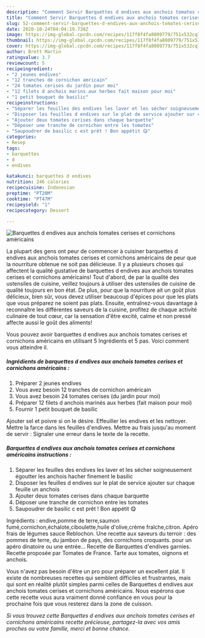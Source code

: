 ```yaml
---
description: "Comment Servir Barquettes d endives aux anchois tomates cerises et cornichons américains"
title: "Comment Servir Barquettes d endives aux anchois tomates cerises et cornichons américains"
slug: 52-comment-servir-barquettes-d-endives-aux-anchois-tomates-cerises-et-cornichons-americains
date: 2020-10-24T04:04:19.738Z
image: https://img-global.cpcdn.com/recipes/117f8f4fa8009779/751x532cq70/barquettes-d-endives-aux-anchois-tomates-cerises-et-cornichons-americains-photo-principale-de-la-recette.jpg
thumbnail: https://img-global.cpcdn.com/recipes/117f8f4fa8009779/751x532cq70/barquettes-d-endives-aux-anchois-tomates-cerises-et-cornichons-americains-photo-principale-de-la-recette.jpg
cover: https://img-global.cpcdn.com/recipes/117f8f4fa8009779/751x532cq70/barquettes-d-endives-aux-anchois-tomates-cerises-et-cornichons-americains-photo-principale-de-la-recette.jpg
author: Brett Martin
ratingvalue: 3.7
reviewcount: 5
recipeingredient:
- "2 jeunes endives"
- "12 tranches de cornichon amricain"
- "24 tomates cerises du jardin pour moi"
- "12 filets d anchois marins aux herbes fait maison pour moi"
- "1 petit bouquet de basilic"
recipeinstructions:
- "Séparer les feuilles des endives les laver et les sécher soigneusement égoutter les anchois hacher finement le basilic"
- "Disposer les feuilles d endives sur le plat de service ajouter sur chaque feuille un anchois"
- "Ajouter deux tomates cerises dans chaque barquette"
- "Déposer une tranche de cornichon entre les tomates"
- "Saupoudrer de basilic c est prêt ! Bon appétit 😋"
categories:
- Resep
tags:
- barquettes
- d
- endives

katakunci: barquettes d endives 
nutrition: 246 calories
recipecuisine: Indonesian
preptime: "PT20M"
cooktime: "PT47M"
recipeyield: "1"
recipecategory: Dessert

---
```



![Barquettes d endives aux anchois tomates cerises et cornichons américains](https://img-global.cpcdn.com/recipes/117f8f4fa8009779/751x532cq70/barquettes-d-endives-aux-anchois-tomates-cerises-et-cornichons-americains-photo-principale-de-la-recette.jpg)

La plupart des gens ont peur de commencer à cuisiner barquettes d endives aux anchois tomates cerises et cornichons américains de peur que la nourriture obtenue ne soit pas délicieuse. Il y a plusieurs choses qui affectent la qualité gustative de barquettes d endives aux anchois tomates cerises et cornichons américains! Tout d'abord, de par la qualité des ustensiles de cuisine, veillez toujours à utiliser des ustensiles de cuisine de qualité toujours en bon état. De plus, pour que la nourriture ait un goût plus délicieux, bien sûr, vous devez utiliser beaucoup d'épices pour que les plats que vous préparez ne soient pas plats. Ensuite, entraînez-vous davantage à reconnaître les différentes saveurs de la cuisine, profitez de chaque activité culinaire de tout cœur, car la sensation d'être excité, calme et non pressé affecte aussi le goût des aliments!

<!--inarticleads1-->

Vous pouvez avoir barquettes d endives aux anchois tomates cerises et cornichons américains en utilisant 5 Ingrédients et 5 pas. Voici comment vous atteindre il.

##### Ingrédients de barquettes d endives aux anchois tomates cerises et cornichons américains :

1. Préparer 2 jeunes endives
1. Vous avez besoin 12 tranches de cornichon américain
1. Vous avez besoin 24 tomates cerises (du jardin pour moi)
1. Préparer 12 filets d anchois marinés aux herbes (fait maison pour moi)
1. Fournir 1 petit bouquet de basilic


Ajouter sel et poivre si on le désire. Effeuiller les endives et les nettoyer. Mettre la farce dans les feuilles d&#39;endives. Mettre au frais jusqu&#39;au moment de servir : Signaler une erreur dans le texte de la recette. 

<!--inarticleads2-->

##### Barquettes d endives aux anchois tomates cerises et cornichons américains instructions :

1. Séparer les feuilles des endives les laver et les sécher soigneusement égoutter les anchois hacher finement le basilic
1. Disposer les feuilles d endives sur le plat de service ajouter sur chaque feuille un anchois
1. Ajouter deux tomates cerises dans chaque barquette
1. Déposer une tranche de cornichon entre les tomates
1. Saupoudrer de basilic c est prêt ! Bon appétit 😋


Ingrédients : endive,pomme de terre,saumon fumé,cornichon,échalote,ciboulette,huile d&#39;olive,crème fraîche,citron. Apéro frais de légumes sauce Reblochon. Une recette aux saveurs du terroir : des pommes de terre, du jambon de pays, des cornichons croquants. pour un apéro dinatoire ou une entrée… Recette de Barquettes d&#39;endives garnies. Recette proposée par Tomates de France. Tarte aux tomates, oignons et anchois. 

<!--inarticleads1-->

<p>
Vous n'avez pas besoin d'être un pro pour préparer un excellent plat. Il existe de nombreuses recettes qui semblent difficiles et frustrantes, mais qui sont en réalité plutôt simples parmi celles de Barquettes d endives aux anchois tomates cerises et cornichons américains. Nous espérons que cette recette vous aura vraiment donné confiance en vous pour la prochaine fois que vous resterez dans la zone de cuisson.
</p>

<p>
<i>Si vous trouvez cette Barquettes d endives aux anchois tomates cerises et cornichons américains recette précieuse, partagez-la avec vos amis proches ou votre famille, merci et bonne chance.</i>
</p>
